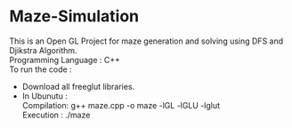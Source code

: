 # Maze-Simulation
This is an Open GL Project for maze generation and solving using DFS and Djikstra Algorithm. <br/>
Programming Language :  C++ <br/>
To run the code : <br/>
* Download all freeglut libraries. <br/>
* In Ubunutu :  <br/>
  Compilation: g++ maze.cpp -o maze -lGL -lGLU -lglut <br/>
  Execution : ./maze <br/>



